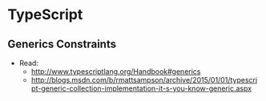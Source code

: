 # TypeScript

## Generics Constraints

- Read: 
    - http://www.typescriptlang.org/Handbook#generics 
    - http://blogs.msdn.com/b/rmattsampson/archive/2015/01/01/typescript-generic-collection-implementation-it-s-you-know-generic.aspx
